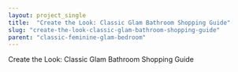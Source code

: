 ```yaml
---
layout: project_single
title:  "Create the Look: Classic Glam Bathroom Shopping Guide"
slug: "create-the-look-classic-glam-bathroom-shopping-guide"
parent: "classic-feminine-glam-bedroom"
---
```

Create the Look: Classic Glam Bathroom Shopping Guide